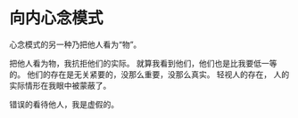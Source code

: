 # 向内心念模式

心念模式的另一种乃把他人看为“物”。

把他人看为物，我抗拒他们的实际。
就算我看到他们，他们也是比我要低一等的。
他们的存在是无关紧要的，没那么重要，没那么真实。
轻视人的存在，
人的实际情形在我眼中被蒙蔽了。

错误的看待他人，我是虚假的。